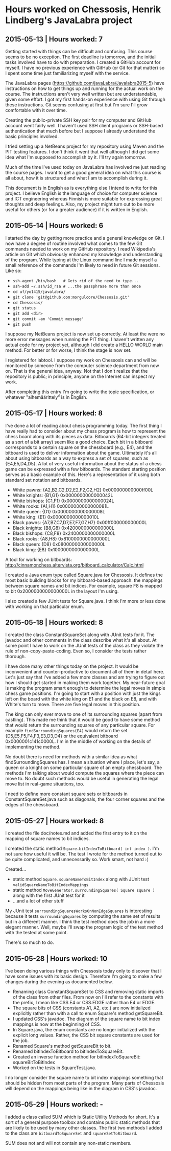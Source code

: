 # Hours worked on Chessosis, Henrik Lindberg's JavaLabra project

## 2015-05-13 | Hours worked: 7

Getting started with things can be difficult and confusing. This course seems to be no exception. The first deadline is tomorrow, and the initial tasks involved have to do with preparation. I created a GitHub account for myself. I have no previous experience with GitHub (or Git for that matter) so I spent some time just familiarizing myself with the service.

The JavaLabra pages (https://github.com/javaLabra/Javalabra2015-5) have instructions on how to get things up and running for the actual work on the course. The instructions aren't very well written but are understandable, given some effort. I got my first hands-on experience with using Git through these instructions. Git seems confusing at first but I'm sure I'll grow comfortable with it over time.

Creating the public-private SSH key pair for my computer and GitHub account went fairly well. I haven't used SSH client programs or SSH-based authentication that much before but I suppose I already understand the basic principles involved.

I tried setting up a NetBeans project for my repository using Maven and the PIT testing features. I don't think it went that well although I did get some idea what I'm supposed to accomplish by it. I'll try again tomorrow.

Much of the time I've used today on JavaLabra has involved me just reading the course pages. I want to get a good general idea on what this course is all about, how it is structured and what I am to accomplish during it.

This document is in English as is everything else I intend to write for this project. I believe English is the language of choice for computer science and ICT engineering whereas Finnish is more suitable for expressing great thoughts and deep feelings. Also, my project might turn out to be more useful for others (or for a greater audience) if it is written in English.

## 2015-05-14 | Hours worked: 6

I started the day by getting more practice and a general knowledge on Git. I now have a degree of routine involved what comes to the few Git commands needed to work on my GitHub repository. I read Wikipedia's article on Git which obviously enhanced my knowledge and understanding of the program. While typing at the Linux command line I made myself a small reference of the commands I'm likely to need in future Git sessions. Like so:

* `ssh-agent /bin/bash   # Gets rid of the need to type...`
* `ssh-add ~/.ssh/id_rsa # ...the passphrase more than once`
* `cd uf/yo1415/javalabra/`
* `git clone 'git@github.com:morgulcore/Chessosis.git'`
* `cd Chessosis/`
* `git status`
* `git add <dir>`
* `git commit -am 'Commit message'`
* `git push`

I suppose my NetBeans project is now set up correctly. At least the were no more error messages when running the PIT thing. I haven't written any actual code for my project yet, although I did create a HELLO WORLD main method. For better or for worse, I think the stage is now set.

I registered for labtool. I suppose my work on Chessosis can and will be monitored by someone from the computer science department from now on. That is the general idea, anyway. Not that I don't realize that the repository is public; in principle, anyone on the Internet can inspect my work.

After completing this entry I'm going to write the topic specification, or whatever "aihemäärittely" is in English.

## 2015-05-17 | Hours worked: 8

I've done a lot of reading about chess programming today. The first thing I have really had to consider about my chess program is how to represent the chess board along with its pieces as data. Bitboards (64-bit integers treated as a sort of a bit array) seem like a good choice. Each bit in a bitboard corresponds to a certain square on the chessboard (e.g., E4), and the bitboard is used to deliver information about the game. Ultimately it's all about using bitboards as a way to express a set of squares, such as {E4,E5,D4,D5}. A lot of very useful information about the status of a chess game can be expressed with a few bitboards. The standard starting position serves as a basic example of this. Here's a representation of it using both standard set notation and bitboards.

* White pawns: {A2,B2,C2,D2,E2,F2,G2,H2} 0x000000000000ff00L
* White knights: {B1,G1}                 0x0000000000000042L
* White bishops: {C1,F1}                 0x0000000000000024L
* White rooks: {A1,H1}                   0x0000000000000081L
* White queen: {D1}                      0x0000000000000008L
* White king: {E1}                       0x0000000000000010L
* Black pawns: {A7,B7,C7,D7,E7,F7,G7,H7} 0x00ff000000000000L
* Black knights: {B8,G8}                 0x4200000000000000L
* Black bishops: {C8,F8}                 0x2400000000000000L
* Black rooks: {A8,H8}                   0x8100000000000000L
* Black queen: {D8}                      0x0800000000000000L
* Black king: {E8}                       0x1000000000000000L

A tool for working on bitboards: http://cinnamonchess.altervista.org/bitboard_calculator/Calc.html

I created a Java enum type called Square.java for Chessosis. It defines the most basic building blocks for my bitboard-based approach: the mappings between square names and bit indices. For example, square F8 is mapped to bit 0x2000000000000000L in the layout I'm using.

I also created a few JUnit tests for Square.java. I think I'm more or less done with working on that particular enum.

## 2015-05-18 | Hours worked: 8

I created the class ConstantSquareSet along with JUnit tests for it. The javadoc and other comments in the class describe what it's all about. At some point I have to work on the JUnit tests of the class as they violate the rule of non-copy-paste-coding. Even so, I consider the tests rather thorough.

I have done many other things today on the project. It would be inconvenient and counter-productive to document all of them in detail here. Let's just say that I've added a few more classes and am trying to figure out how I should get started in making them work together. My near-future goal is making the program smart enough to determine the legal moves in simple chess game positions. I'm going to start with a position with just the kings left on the board with the white king on E1 and the black on E8, and with White's turn to move. There are five legal moves in this position.

The king can only ever move to one of its surrounding squares (apart from castling). This made me think that it would be good to have some method that would return the surrounding squares of any particular square. For example `findSurroundingSquares(E4)` would return the set {D5,E5,F5,F4,F3,E3,D3,D4} or the equivalent bitboard 0x0000001c141c0000L. I'm in the middle of working on the details of implementing the method.

No doubt there is need for methods with a similar idea as what findSurroundingSquares has. I mean a situation where I place, let's say, a queen or a knight on some particular square of an empty chessboard. The methods I'm talking about would compute the squares where the piece can move to. No doubt such methods would be useful in generating the legal move list in real-game situations, too.

I need to define more constant square sets or bitboards in ConstantSquareSet.java such as diagonals, the four corner squares and the edges of the chessboard.

## 2015-05-27 | Hours worked: 8

I created the file doc/notes.md and added the first entry to it on the mapping of square names to bit indices.

I created the static method `Square.bitIndexToBitboard( int index )`. I'm not sure how useful it will be. The test I wrote for the method turned out to be quite complicated, and unnecessarily so. Work smart, not hard :(

Created...
* static method `Square.squareNameToBitIndex` along with JUnit test `validSquareNameToBitIndexMappings`
* static method `MoveGenerator.surroundingSquares( Square square )` along with the first JUnit test for it
* ...and a lot of other stuff

My JUnit test `surroundingSquaresWorksOnNonEdgeSquares` is interesting because it tests `surroundingSquares` by computing the same set of results but in a different manner. I think the test method does the job in a more elegant manner. Well, maybe I'll swap the program logic of the test method with the tested at some point.

There's so much to do.

## 2015-05-28 | Hours worked: 10

I've been doing various things with Chessosis today only to discover that I have some issues with its basic design. Therefore I'm going to make a few changes during the evening as documented below.

* Renaming class ConstantSquareSet to CSS and removing static imports of the class from other files. From now on I'll refer to the constants with the prefix, I mean like CSS.E4 or CSS.EDGE rather than E4 or EDGE.
* The square bits of CSS (constants A1, A2, etc.) are now initialized explicitly rather than with a call to enum Square's method getSquareBit.
* I updated CSS's javadoc. The diagram of the square name to bit index mappings is now at the beginning of CSS.
* In Square.java, the enum constants are no longer initialized with the explicit long values. Rather, the CSS bit square constants are used for the job.
* Renamed Square's method getSquareBit to bit.
* Renamed bitIndexToBitboard to bitIndexToSquareBit.
* Created an inverse function method for bitIndexToSquareBit: squareBitToBitIndex
* Worked on the tests in SquareTest.java.

I no longer consider the square name to bit index mappings something that should be hidden from most parts of the program. Many parts of Chessosis will depend on the mappings being like in the diagram in CSS's javadoc.

## 2015-05-29 | Hours worked: -

I added a class called SUM which is Static Utility Methods for short. It's a sort of a general purpose toolbox and contains public static methods that are likely to be used by many other classes. The first two methods I added to the class are `bitboardToSquareSet` and `squareSetToBitboard`.

SUM does not and will not contain any non-static members.
